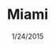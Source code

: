 ---
title: Miami
link: http://eepurl.com/JhjCv
occurs: January 24, 2015
date: 1/24/2015
image: miami.jpg
order: 2
---